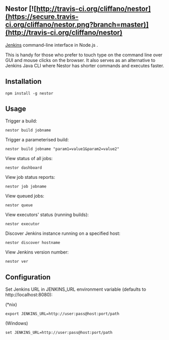 Nestor [![http://travis-ci.org/cliffano/nestor](https://secure.travis-ci.org/cliffano/nestor.png?branch=master)](http://travis-ci.org/cliffano/nestor)
------

[Jenkins](http://jenkins-ci.org) command-line interface in Node.js .

This is handy for those who prefer to touch type on the command line over GUI and mouse clicks on the browser. It also serves as an alternative to Jenkins Java CLI where Nestor has shorter commands and executes faster.

Installation
------------

    npm install -g nestor

Usage
-----

Trigger a build:

    nestor build jobname

Trigger a parameterised build:

    nestor build jobname "param1=value1&param2=value2"

View status of all jobs:

    nestor dashboard

View job status reports:

    nestor job jobname

View queued jobs:

    nestor queue

View executors' status (running builds):

    nestor executor
    
Discover Jenkins instance running on a specified host:

    nestor discover hostname

View Jenkins version number:

    nestor ver

Configuration
-------------

Set Jenkins URL in JENKINS_URL environment variable (defaults to http://localhost:8080):

(*nix)

    export JENKINS_URL=http://user:pass@host:port/path

(Windows)

    set JENKINS_URL=http://user:pass@host:port/path